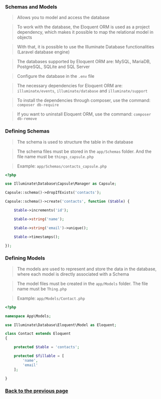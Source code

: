 ### Schemas and Models

> Allows you to model and access the database

> To work with the database, the Eloquent ORM is used as a project dependency, which makes it possible to map the relational model in objects

> With that, it is possible to use the Illuminate Database functionalities (Laravel database engine)

> The databases supported by Eloquent ORM are: MySQL, MariaDB, PostgreSQL, SQLite and SQL Server

> Configure the database in the `.env` file

> The necessary dependencies for Eloquent ORM are: `illuminate/events`, `illuminate/database` and `illuminate/support`

> To install the dependencies through composer, use the command: `composer db-require`

> If you want to uninstall Eloquent ORM, use the command: `composer db-remove`

### Defining Schemas

> The schema is used to structure the table in the database

> The schema files must be stored in the `app/Schemas` folder. And the file name must be `things_capsule.php`

> Example: `app/Schemas/contacts_capsule.php`
```php
<?php

use Illuminate\Database\Capsule\Manager as Capsule;

Capsule::schema()->dropIfExists('contacts');

Capsule::schema()->create('contacts', function ($table) {

    $table->increments('id');

    $table->string('name');

    $table->string('email')->unique();

    $table->timestamps();

});

```

### Defining Models

> The models are used to represent and store the data in the database, where each model is directly associated with a Schema

> The model files must be created in the `app/Models` folder. The file name must be `Thing.php`

> Example: `app/Models/Contact.php`
```php
<?php

namespace App\Models;

use Illuminate\Database\Eloquent\Model as Eloquent;

class Contact extends Eloquent
{

    protected $table = 'contacts';

    protected $fillable = [
        'name',
        'email'
    ];

}

```

### [Back to the previous page](./DOC-EU.md)
